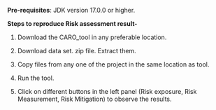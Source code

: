 **Pre-requisites**: JDK version 17.0.0 or higher.

**Steps to reproduce Risk assessment result-**

1. Download the CARO_tool in any preferable location.

2. Download data set. zip file. Extract them. 

3. Copy files from any one of the project in the same location as tool.

4. Run the tool.

5. Click on different buttons in the left panel (Risk exposure, Risk Measurement, Risk Mitigation) to observe the results.
